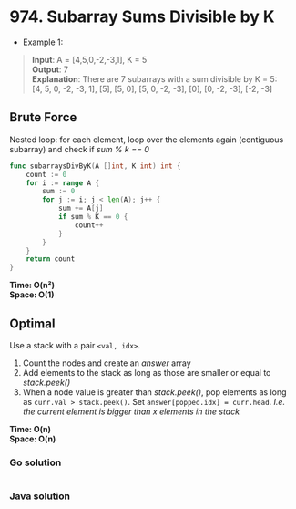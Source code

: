 # 974. Subarray Sums Divisible by K

- Example 1:
> **Input**: A = [4,5,0,-2,-3,1], K = 5 <br>
> **Output**: 7 <br>
> **Explanation**: There are 7 subarrays with a sum divisible by K = 5:<br>
> [4, 5, 0, -2, -3, 1], [5], [5, 0], [5, 0, -2, -3], [0], [0, -2, -3], [-2, -3]

## Brute Force
Nested loop: for each element, loop over the elements again (contiguous subarray) and check if
*sum % k == 0*

```go
func subarraysDivByK(A []int, K int) int {
    count := 0
    for i := range A {
        sum := 0
        for j := i; j < len(A); j++ {
            sum += A[j]
            if sum % K == 0 {
                count++
            }
        }
    }
    return count
}
```

**Time: O(n²) <br> Space: O(1)**

## Optimal
Use a stack with a pair `<val, idx>`. 
1. Count the nodes and create an *answer* array
2. Add elements to the stack as long as those are smaller or equal to *stack.peek()* 
3. When a node value is greater than *stack.peek()*, pop elements as long as 
  `curr.val > stack.peek()`. Set `answer[popped.idx] = curr.head`.
  *I.e. the current element is bigger than x elements in the stack*

**Time: O(n) <br> Space: O(n)**

### Go solution
```go

```
### Java solution
```java

```